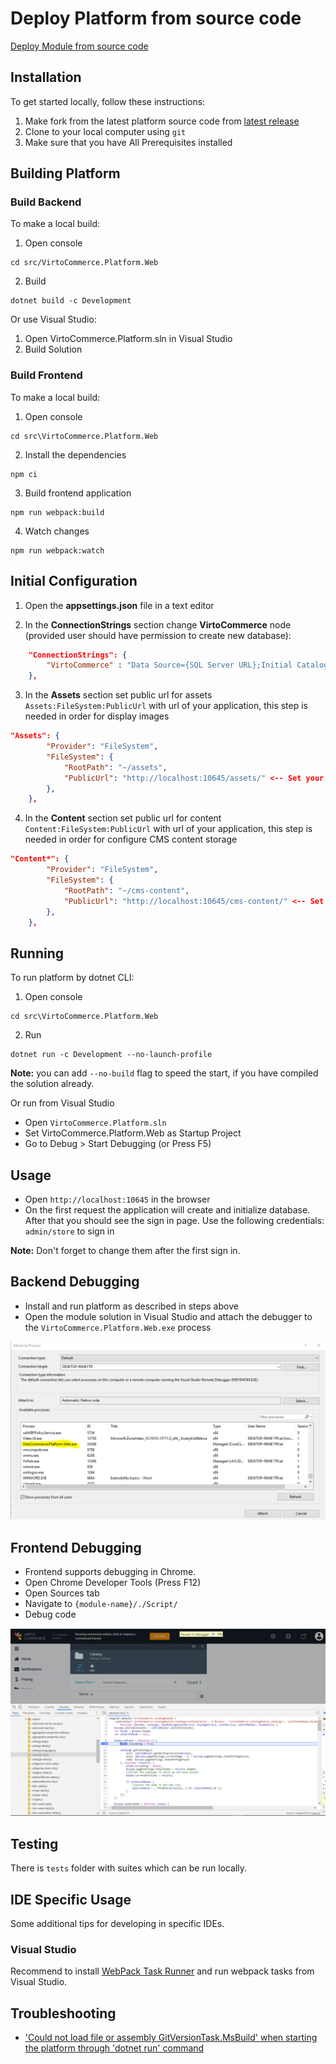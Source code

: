 # Deploy Platform from source code

[Deploy Module from source code](deploy-module-from-source-code.md)


## Installation
To get started locally, follow these instructions:
1. Make fork from the latest platform source code from [latest release](https://github.com/VirtoCommerce/vc-platform/tree/release/3.0.0)
1. Clone to your local computer using `git`
1. Make sure that you have All Prerequisites installed 

## Building Platform
### Build Backend
To make a local build:
1. Open console
```console
cd src/VirtoCommerce.Platform.Web
```
2. Build 
```console
dotnet build -c Development
```

Or use Visual Studio:
1. Open VirtoCommerce.Platform.sln in Visual Studio
2. Build Solution

### Build Frontend 
To make a local build:
1. Open console
```console
cd src\VirtoCommerce.Platform.Web
```

2. Install the dependencies
```console
npm ci
```

3. Build frontend application
```console
npm run webpack:build
```

4. Watch changes

```console
npm run webpack:watch
```

## Initial Configuration 
1. Open the **appsettings.json** file in a text editor

2. In the **ConnectionStrings** section change **VirtoCommerce** node (provided user should have permission to create new database):
```json
    "ConnectionStrings": {
        "VirtoCommerce" : "Data Source={SQL Server URL};Initial Catalog={Database name};Persist Security Info=True;User ID={User name};Password={User password};MultipleActiveResultSets=True;Connect Timeout=30"
    },

```

3. In the **Assets** section set public url for assets `Assets:FileSystem:PublicUrl` with url of your application, this step is needed in order for display images

```json
"Assets": {
        "Provider": "FileSystem",
        "FileSystem": {
            "RootPath": "~/assets",
            "PublicUrl": "http://localhost:10645/assets/" <-- Set your platform application url with port localhost:10645
        },
    },
```

4. In the **Content** section set public url for content `Content:FileSystem:PublicUrl` with url of your application, this step is needed in order for configure CMS content storage

```json
"Content*": {
        "Provider": "FileSystem",
        "FileSystem": {
            "RootPath": "~/cms-content",
            "PublicUrl": "http://localhost:10645/cms-content/" <-- Set your platform application url with port localhost:10645
        },
    },
```

## Running
To run platform by dotnet CLI:
1. Open console
```console
cd src\VirtoCommerce.Platform.Web
```
2. Run
```console
dotnet run -c Development --no-launch-profile
```
**Note:** you can add `--no-build` flag to speed the start, if you have compiled the solution already.


Or run from Visual Studio
* Open `VirtoCommerce.Platform.sln` 
* Set VirtoCommerce.Platform.Web as Startup Project
* Go to Debug > Start Debugging (or Press F5)


## Usage
* Open `http://localhost:10645` in the browser
* On the first request the application will create and initialize database. After that you should see the sign in page. Use the following credentials: `admin/store` to sign in

**Note:** Don't forget to change them after the first sign in.

## Backend Debugging
* Install and run platform as described in steps above
* Open the module solution in Visual Studio and attach the debugger to the `VirtoCommerce.Platform.Web.exe` process

![image](media/backend-debug.png)

## Frontend Debugging
* Frontend supports debugging in Chrome.
* Open Chrome Developer Tools (Press F12)
* Open Sources tab
* Navigate to `{module-name}/./Script/`
* Debug code

![image](media/frontend-debug-chrome.png)

## Testing 
There is `tests` folder with suites which can be run locally.

## IDE Specific Usage
Some additional tips for developing in specific IDEs.
### Visual Studio
Recommend to install [WebPack Task Runner](https://marketplace.visualstudio.com/items?itemName=MadsKristensen.WebPackTaskRunner) and run webpack tasks from Visual Studio. 

## Troubleshooting
* ['Could not load file or assembly GitVersionTask.MsBuild' when starting the platform through 'dotnet run' command](https://community.virtocommerce.com/t/could-not-load-file-or-assembly-gitversiontask-msbuild-when-starting-the-platform-through-dotnet-run-command/203)
